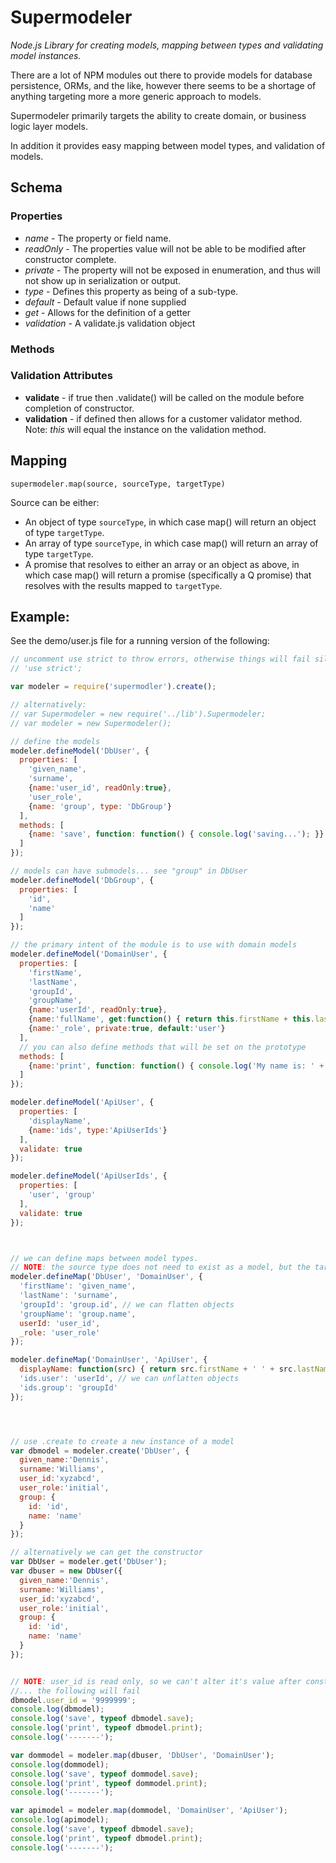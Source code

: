 # Supermodeler

*Node.js Library for creating models, mapping between types and validating model instances.*

There are a lot of NPM modules out there to provide models for database persistence, ORMs, and the like, however there seems to be a shortage of anything targeting more a more generic approach to models.

Supermodeler primarily targets the ability to create domain, or business logic layer models.

In addition it provides easy mapping between model types, and validation of models.






## Schema

### Properties

- *name* - The property or field name.
- *readOnly* - The properties value will not be able to be modified after constructor complete.
- *private* - The property will not be exposed in enumeration, and thus will not show up in serialization or output.
- *type* - Defines this property as being of a sub-type.
- *default* - Default value if none supplied
- *get* - Allows for the definition of a getter
- *validation* - A validate.js validation object

### Methods

### Validation Attributes

- **validate** - if true then .validate() will be called on the module before completion of constructor. 
- **validation** - if defined then allows for a customer validator method. Note: *this* will equal the instance on the validation method.




## Mapping

`supermodeler.map(source, sourceType, targetType)`

Source can be either:

- An object of type `sourceType`, in which case map() will return an object of type `targetType`.
- An array of type `sourceType`, in which case map() will return an array of type `targetType`.
- A promise that resolves to either an array or an object as above, in which case map() will return a promise (specifically a Q promise) that resolves with the results mapped to `targetType`.

## Example:

See the demo/user.js file for a running version of the following:

```js
// uncomment use strict to throw errors, otherwise things will fail silently
// 'use strict';

var modeler = require('supermodler').create();

// alternatively:
// var Supermodeler = new require('../lib').Supermodeler;
// var modeler = new Supermodeler();

// define the models
modeler.defineModel('DbUser', {
  properties: [
    'given_name',
    'surname',
    {name:'user_id', readOnly:true},
    'user_role',
    {name: 'group', type: 'DbGroup'}
  ],
  methods: [
    {name: 'save', function: function() { console.log('saving...'); }}
  ]
});

// models can have submodels... see "group" in DbUser
modeler.defineModel('DbGroup', {
  properties: [
    'id',
    'name'
  ]
});

// the primary intent of the module is to use with domain models
modeler.defineModel('DomainUser', {
  properties: [
    'firstName',
    'lastName',
    'groupId',
    'groupName',
    {name:'userId', readOnly:true},
    {name:'fullName', get:function() { return this.firstName + this.lastName; }},
    {name:'_role', private:true, default:'user'}
  ],
  // you can also define methods that will be set on the prototype
  methods: [
    {name:'print', function: function() { console.log('My name is: ' + this.fullName); }}
  ]
});

modeler.defineModel('ApiUser', {
  properties: [
    'displayName',
    {name:'ids', type:'ApiUserIds'}
  ],
  validate: true
});

modeler.defineModel('ApiUserIds', {
  properties: [
    'user', 'group'
  ],
  validate: true
});



// we can define maps between model types.
// NOTE: the source type does not need to exist as a model, but the target type does
modeler.defineMap('DbUser', 'DomainUser', {
  'firstName': 'given_name',
  'lastName': 'surname',
  'groupId': 'group.id', // we can flatten objects
  'groupName': 'group.name',
  userId: 'user_id',
  _role: 'user_role'
});

modeler.defineMap('DomainUser', 'ApiUser', {
  displayName: function(src) { return src.firstName + ' ' + src.lastName; }, // use functions for complex maps
  'ids.user': 'userId', // we can unflatten objects
  'ids.group': 'groupId'
});




// use .create to create a new instance of a model
var dbmodel = modeler.create('DbUser', {
  given_name:'Dennis',
  surname:'Williams',
  user_id:'xyzabcd',
  user_role:'initial',
  group: {
    id: 'id',
    name: 'name'
  }
});

// alternatively we can get the constructor
var DbUser = modeler.get('DbUser');
var dbuser = new DbUser({
  given_name:'Dennis',
  surname:'Williams',
  user_id:'xyzabcd',
  user_role:'initial',
  group: {
    id: 'id',
    name: 'name'
  }
});


// NOTE: user_id is read only, so we can't alter it's value after construction
//... the following will fail
dbmodel.user_id = '9999999';
console.log(dbmodel);
console.log('save', typeof dbmodel.save);
console.log('print', typeof dbmodel.print);
console.log('-------');

var dommodel = modeler.map(dbuser, 'DbUser', 'DomainUser');
console.log(dommodel);
console.log('save', typeof dommodel.save);
console.log('print', typeof dommodel.print);
console.log('-------');

var apimodel = modeler.map(dommodel, 'DomainUser', 'ApiUser');
console.log(apimodel);
console.log('save', typeof dbmodel.save);
console.log('print', typeof dbmodel.print);
console.log('-------');
```